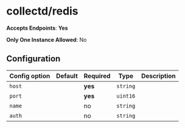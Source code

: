 <!--- GENERATED BY gomplate from scripts/docs/monitor-page.md.tmpl --->

# collectd/redis


**Accepts Endpoints**: **Yes**

**Only One Instance Allowed**: No

## Configuration

| Config option | Default | Required | Type | Description |
| --- | --- | --- | --- | --- |
| `host` |  | **yes** | `string` |  |
| `port` |  | **yes** | `uint16` |  |
| `name` |  | no | `string` |  |
| `auth` |  | no | `string` |  |




